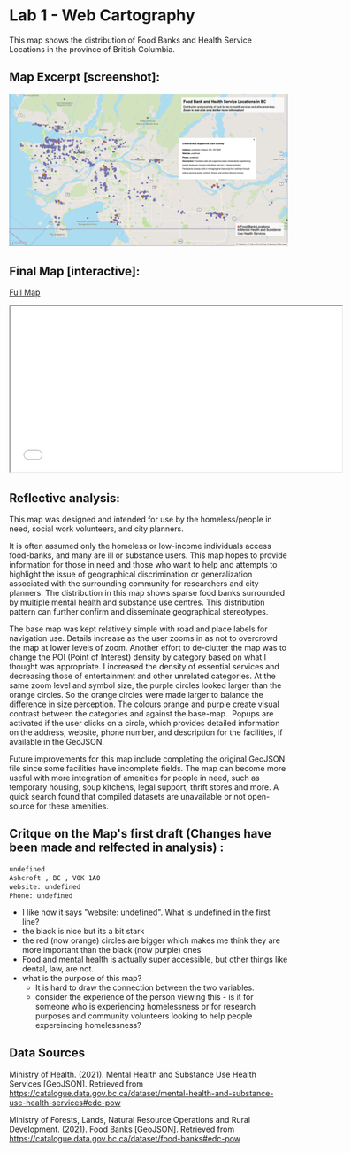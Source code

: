 # Lab 1 - Web Cartography

This map shows the distribution of Food Banks and Health Service Locations in the province of British Columbia.

## Map Excerpt [screenshot]:
![472 Lab1 Map Excerpt](472Lab1.png)

## Final Map [interactive]:
[Full Map](472_Lab1.html)
<iframe src="472_Lab1.html" height = '300' width="600"></iframe>


## Reflective analysis:

This map was designed and intended for use by the homeless/people in need, social work volunteers, and city planners. 

It is often assumed only the homeless or low-income individuals access food-banks, and many are ill or substance users. This map hopes to provide information for those in need and those who want to help and attempts to highlight the issue of geographical discrimination or generalization associated with the surrounding community for researchers and city planners. The distribution in this map shows sparse food banks surrounded by multiple mental health and substance use centres. This distribution pattern can further confirm and disseminate geographical stereotypes.

The base map was kept relatively simple with road and place labels for navigation use. Details increase as the user zooms in as not to overcrowd the map at lower levels of zoom. Another effort to de-clutter the map was to change the POI (Point of Interest) density by category based on what I thought was appropriate. I increased the density of essential services and decreasing those of entertainment and other unrelated categories.
At the same zoom level and symbol size, the purple circles looked larger than the orange circles. So the orange circles were made larger to balance the difference in size perception. The colours orange and purple create visual contrast between the categories and against the base-map. 
Popups are activated if the user clicks on a circle, which provides detailed information on the address, website, phone number, and description for the facilities, if available in the GeoJSON.

Future improvements for this map include completing the original GeoJSON file since some facilities have incomplete fields. The map can become more useful with more integration of amenities for people in need, such as temporary housing, soup kitchens, legal support, thrift stores and more. A quick search found that compiled datasets are unavailable or not open-source for these amenities. 

## Critque on the Map's first draft (Changes have been made and relfected in analysis) :
```
undefined
Ashcroft , BC , V0K 1A0
website: undefined
Phone: undefined
```
* I like how it says "website: undefined". What is undefined in the first line?
* the black is nice but its a bit stark
* the red (now orange) circles are bigger which makes me think they are more important than the black (now purple) ones
* Food and mental health is actually super accessible, but other things like dental, law, are not.
* what is the purpose of this map? 
  * It is hard to draw the connection between the two variables.
  * consider the experience of the person viewing this - is it for someone who is experiencing homelessness or for research purposes and community volunteers looking to help people expereincing homelessness?

## Data Sources

Ministry of Health. (2021). Mental Health and Substance Use Health Services [GeoJSON]. Retrieved from https://catalogue.data.gov.bc.ca/dataset/mental-health-and-substance-use-health-services#edc-pow

Ministry of Forests, Lands, Natural Resource Operations and Rural Development. (2021). Food Banks  [GeoJSON]. Retrieved from https://catalogue.data.gov.bc.ca/dataset/food-banks#edc-pow 

